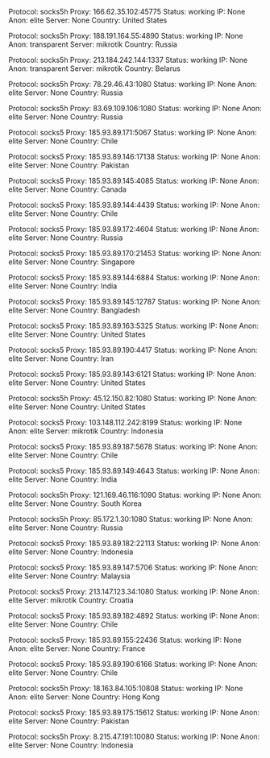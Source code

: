 Protocol: socks5h
Proxy: 166.62.35.102:45775
Status: working
IP: None
Anon: elite
Server: None
Country: United States

Protocol: socks5h
Proxy: 188.191.164.55:4890
Status: working
IP: None
Anon: transparent
Server: mikrotik
Country: Russia

Protocol: socks5h
Proxy: 213.184.242.144:1337
Status: working
IP: None
Anon: transparent
Server: mikrotik
Country: Belarus

Protocol: socks5h
Proxy: 78.29.46.43:1080
Status: working
IP: None
Anon: elite
Server: None
Country: Russia

Protocol: socks5h
Proxy: 83.69.109.106:1080
Status: working
IP: None
Anon: elite
Server: None
Country: Russia

Protocol: socks5
Proxy: 185.93.89.171:5067
Status: working
IP: None
Anon: elite
Server: None
Country: Chile

Protocol: socks5
Proxy: 185.93.89.146:17138
Status: working
IP: None
Anon: elite
Server: None
Country: Pakistan

Protocol: socks5
Proxy: 185.93.89.145:4085
Status: working
IP: None
Anon: elite
Server: None
Country: Canada

Protocol: socks5
Proxy: 185.93.89.144:4439
Status: working
IP: None
Anon: elite
Server: None
Country: Chile

Protocol: socks5
Proxy: 185.93.89.172:4604
Status: working
IP: None
Anon: elite
Server: None
Country: Russia

Protocol: socks5
Proxy: 185.93.89.170:21453
Status: working
IP: None
Anon: elite
Server: None
Country: Singapore

Protocol: socks5
Proxy: 185.93.89.144:6884
Status: working
IP: None
Anon: elite
Server: None
Country: India

Protocol: socks5
Proxy: 185.93.89.145:12787
Status: working
IP: None
Anon: elite
Server: None
Country: Bangladesh

Protocol: socks5
Proxy: 185.93.89.163:5325
Status: working
IP: None
Anon: elite
Server: None
Country: United States

Protocol: socks5
Proxy: 185.93.89.190:4417
Status: working
IP: None
Anon: elite
Server: None
Country: Iran

Protocol: socks5
Proxy: 185.93.89.143:6121
Status: working
IP: None
Anon: elite
Server: None
Country: United States

Protocol: socks5h
Proxy: 45.12.150.82:1080
Status: working
IP: None
Anon: elite
Server: None
Country: United States

Protocol: socks5
Proxy: 103.148.112.242:8199
Status: working
IP: None
Anon: elite
Server: mikrotik
Country: Indonesia

Protocol: socks5
Proxy: 185.93.89.187:5678
Status: working
IP: None
Anon: elite
Server: None
Country: Chile

Protocol: socks5
Proxy: 185.93.89.149:4643
Status: working
IP: None
Anon: elite
Server: None
Country: India

Protocol: socks5h
Proxy: 121.169.46.116:1090
Status: working
IP: None
Anon: elite
Server: None
Country: South Korea

Protocol: socks5h
Proxy: 85.172.1.30:1080
Status: working
IP: None
Anon: elite
Server: None
Country: Russia

Protocol: socks5
Proxy: 185.93.89.182:22113
Status: working
IP: None
Anon: elite
Server: None
Country: Indonesia

Protocol: socks5
Proxy: 185.93.89.147:5706
Status: working
IP: None
Anon: elite
Server: None
Country: Malaysia

Protocol: socks5
Proxy: 213.147.123.34:1080
Status: working
IP: None
Anon: elite
Server: mikrotik
Country: Croatia

Protocol: socks5
Proxy: 185.93.89.182:4892
Status: working
IP: None
Anon: elite
Server: None
Country: Chile

Protocol: socks5
Proxy: 185.93.89.155:22436
Status: working
IP: None
Anon: elite
Server: None
Country: France

Protocol: socks5
Proxy: 185.93.89.190:6166
Status: working
IP: None
Anon: elite
Server: None
Country: Chile

Protocol: socks5h
Proxy: 18.163.84.105:10808
Status: working
IP: None
Anon: elite
Server: None
Country: Hong Kong

Protocol: socks5
Proxy: 185.93.89.175:15612
Status: working
IP: None
Anon: elite
Server: None
Country: Pakistan

Protocol: socks5h
Proxy: 8.215.47.191:10080
Status: working
IP: None
Anon: elite
Server: None
Country: Indonesia

